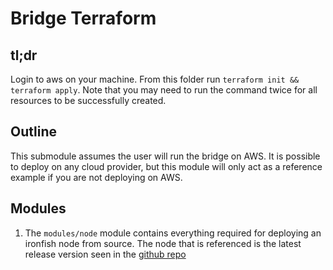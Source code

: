 # Bridge Terraform

## tl;dr

Login to aws on your machine. From this folder run `terraform init && terraform apply`. Note that you may need to run the command twice for all resources to be successfully created.

## Outline

This submodule assumes the user will run the bridge on AWS. It is possible to deploy on any cloud provider, but this module will only act as a reference example if you are not deploying on AWS.

## Modules

1. The `modules/node` module contains everything required for deploying an ironfish node from source. The node that is referenced is the latest release version seen in the [github repo](https://github.com/iron-fish/ironfish/releases)